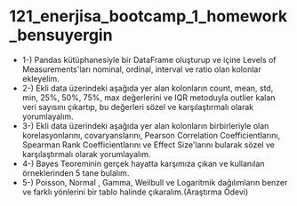 # 121_enerjisa_bootcamp_1_homework_bensuyergin
<ul>
  <li>1-) Pandas kütüphanesiyle bir DataFrame oluşturup ve içine Levels of Measurements'ları nominal, ordinal, interval ve ratio olan kolonlar ekleyelim. </li>
  <li>2-) Ekli data üzerindeki aşağıda yer alan kolonların count, mean, std, min, 25%, 50%, 75%, max değerlerini ve IQR metoduyla outlier kalan veri sayısını çıkartıp, bu değerleri sözel ve karşılaştırmalı olarak yorumlayalım. </li>
  <li>3-) Ekli data üzerindeki aşağıda yer alan kolonların birbirleriyle olan korelasyonlarını, covaryanslarını, Pearson Correlation Coefficientlarını, Spearman Rank Coefficientlarını ve Effect Size'larını bularak sözel ve karşılaştırmalı olarak yorumlayalım. </li>
  <li>4-) Bayes Teoreminin gerçek hayatta karşımıza çıkan ve kullanılan örneklerinden 5 tane bulalım. </li>
  <li>5-) Poisson, Normal , Gamma, Weilbull ve Logaritmik dağılımların benzer ve farklı yönlerini bir tablo halinde çıkaralım.(Araştırma Ödevi) </li>
</ul>

